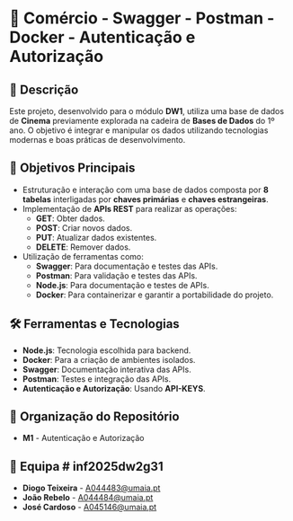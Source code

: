 
# 📌 Comércio - Swagger - Postman - Docker - Autenticação e Autorização

## 📖 Descrição
Este projeto, desenvolvido para o módulo **DW1**, utiliza uma base de dados de **Cinema** previamente explorada na cadeira de **Bases de Dados** do 1º ano. O objetivo é integrar e manipular os dados utilizando tecnologias modernas e boas práticas de desenvolvimento.

## 🎯 Objetivos Principais
- Estruturação e interação com uma base de dados composta por **8 tabelas** interligadas por **chaves primárias** e **chaves estrangeiras**.
- Implementação de **APIs REST** para realizar as operações:
  - **GET**: Obter dados.
  - **POST**: Criar novos dados.
  - **PUT**: Atualizar dados existentes.
  - **DELETE**: Remover dados.
- Utilização de ferramentas como:
  - **Swagger**: Para documentação e testes das APIs.
  - **Postman**: Para validação e testes das APIs.
  - **Node.js**: Para documentação e testes de APIs.
  - **Docker**: Para containerizar e garantir a portabilidade do projeto.

## 🛠️ Ferramentas e Tecnologias
- **Node.js**: Tecnologia escolhida para backend.
- **Docker**: Para a criação de ambientes isolados.
- **Swagger**: Documentação interativa das APIs.
- **Postman**: Testes e integração das APIs.
- **Autenticação e Autorização**: Usando **API-KEYS**.

## 📂 Organização do Repositório
- **M1** - Autenticação e Autorização

## 👥 Equipa # inf2025dw2g31
- **Diogo Teixeira** - A044483@umaia.pt
- **João Rebelo** - A044484@umaia.pt
- **José Cardoso** - A045146@umaia.pt
